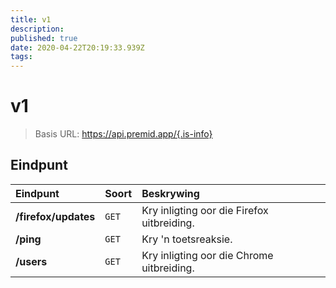 ```yaml
---
title: v1
description:
published: true
date: 2020-04-22T20:19:33.939Z
tags:
---
```


# v1

> Basis URL: https://api.premid.app/{.is-info}


## Eindpunt

<table>
  <thead>
    <tr>
      <th style="text-align:left">Eindpunt</th>
      <th style="text-align:left">Soort</th>
      <th style="text-align:left">Beskrywing</th>
    </tr>
  </thead>
  <tbody>
    <tr>
      <td style="text-align:left"><b>/firefox/updates</b>
      </td>
      <td style="text-align:left"><code>GET</code></td>
      <td style="text-align:left">Kry inligting oor die Firefox uitbreiding.</td>
    </tr>
    <tr>
      <td style="text-align:left"><b>/ping</b>
      </td>
      <td style="text-align:left"><code>GET</code></td>
      <td style="text-align:left">Kry 'n toetsreaksie.</td>
    </tr>
    <tr>
      <td style="text-align:left"><b>/users</b>
      </td>
      <td style="text-align:left"><code>GET</code></td>
      <td style="text-align:left">Kry inligting oor die Chrome uitbreiding.</td>
    </tr>
  </tbody>
</table>

